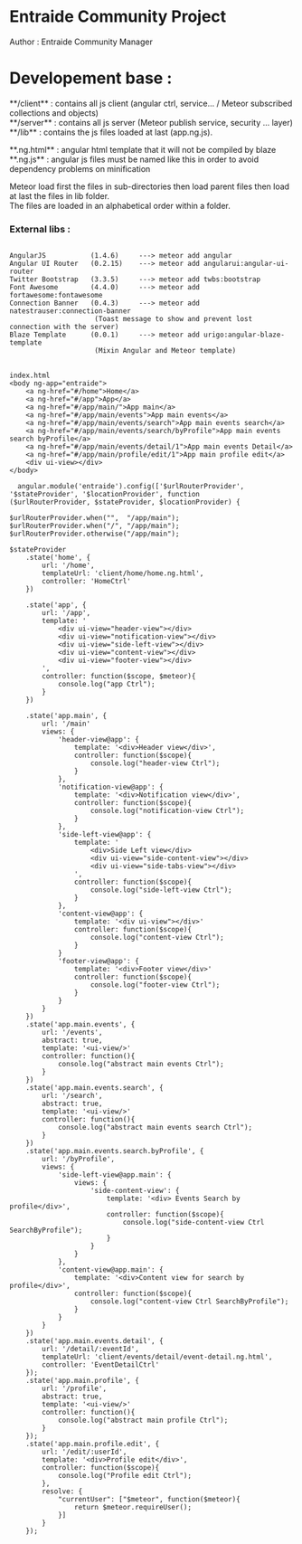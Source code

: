 # Entraide Community Project

Author : Entraide Community Manager

# Developement base :
<p>
**/client** : contains all js client (angular ctrl, service... / Meteor subscribed collections and objects)<br>
**/server** : contains all js server (Meteor publish service, security ... layer)<br>
**/lib**    : contains the js files loaded at last (app.ng.js).<br>
</p>
<p>
**.ng.html** : angular html template that it will not be compiled by blaze <br>
**.ng.js**   : angular js files must be named like this in order to avoid dependency problems on minification
</p>

<p>
Meteor load first the files in sub-directories then load parent files then load at last the files in lib folder. <br>
The files are loaded in an alphabetical order within a folder.
</p>


### External libs :
<pre>
<code>
AngularJS           (1.4.6)     ---> meteor add angular
Angular UI Router   (0.2.15)    ---> meteor add angularui:angular-ui-router
Twitter Bootstrap   (3.3.5)     ---> meteor add twbs:bootstrap
Font Awesome        (4.4.0)     ---> meteor add fortawesome:fontawesome
Connection Banner   (0.4.3)     ---> meteor add natestrauser:connection-banner      
				     (Toast message to show and prevent lost connection with the server)
Blaze Template      (0.0.1)  	---> meteor add urigo:angular-blaze-template       
				     (Mixin Angular and Meteor template)
</code>
</pre>


    index.html
    <body ng-app="entraide"> 
        <a ng-href="#/home">Home</a>
        <a ng-href="#/app">App</a>
        <a ng-href="#/app/main/">App main</a>
        <a ng-href="#/app/main/events">App main events</a>
        <a ng-href="#/app/main/events/search">App main events search</a>
        <a ng-href="#/app/main/events/search/byProfile">App main events search byProfile</a>
        <a ng-href="#/app/main/events/detail/1">App main events Detail</a>
        <a ng-href="#/app/main/profile/edit/1">App main profile edit</a>
        <div ui-view></div> 
    </body>

      angular.module('entraide').config(['$urlRouterProvider', '$stateProvider', '$locationProvider', function                 ($urlRouterProvider, $stateProvider, $locationProvider) {

    $urlRouterProvider.when("",  "/app/main");
    $urlRouterProvider.when("/", "/app/main");
    $urlRouterProvider.otherwise("/app/main");

    $stateProvider
        .state('home', {
            url: '/home',
            templateUrl: 'client/home/home.ng.html',
            controller: 'HomeCtrl'
        })
		
		.state('app', {
            url: '/app',
            template: '
				<div ui-view="header-view"></div>
				<div ui-view="notification-view"></div>
				<div ui-view="side-left-view"></div>
				<div ui-view="content-view"></div>
				<div ui-view="footer-view"></div>
			',
            controller: function($scope, $meteor){
                console.log("app Ctrl");
            }
        })
		
        .state('app.main', {
			url: '/main'
            views: {
                'header-view@app': {
                    template: '<div>Header view</div>',
                    controller: function($scope){
                        console.log("header-view Ctrl");
                    }
                },
				'notification-view@app': {
                    template: '<div>Notification view</div>',
                    controller: function($scope){
                        console.log("notification-view Ctrl");
                    }
                },
				'side-left-view@app': {
                    template: '
						<div>Side Left view</div>
						<div ui-view="side-content-view"></div>
						<div ui-view="side-tabs-view"></div>
					',
                    controller: function($scope){
                        console.log("side-left-view Ctrl");
                    }
                },
				'content-view@app': {
                    template: '<div ui-view"></div>'
                    controller: function($scope){
                        console.log("content-view Ctrl");
                    }
                }
				'footer-view@app': {
                    template: '<div>Footer view</div>'
                    controller: function($scope){
                        console.log("footer-view Ctrl");
                    }
                }
            }
        })
        .state('app.main.events', {
            url: '/events',
            abstract: true,
			template: '<ui-view/>'
            controller: function(){
                console.log("abstract main events Ctrl");
            }
        })
		.state('app.main.events.search', {
            url: '/search',
            abstract: true,
			template: '<ui-view/>'
            controller: function(){
                console.log("abstract main events search Ctrl");
            }
        })
        .state('app.main.events.search.byProfile', {
            url: '/byProfile',
            views: {
				'side-left-view@app.main': {
                    views: {
						'side-content-view': {
							template: '<div> Events Search by profile</div>',		
							controller: function($scope){
								console.log("side-content-view Ctrl SearchByProfile");
							}
						}
					}
                },
				'content-view@app.main': {
                    template: '<div>Content view for search by profile</div>',
                    controller: function($scope){
                        console.log("content-view Ctrl SearchByProfile");
                    }
                }
            }
        })
        .state('app.main.events.detail', {
            url: '/detail/:eventId',
            templateUrl: 'client/events/detail/event-detail.ng.html',
            controller: 'EventDetailCtrl'
        });
		.state('app.main.profile', {
            url: '/profile',
			abstract: true,
            template: '<ui-view/>'
            controller: function(){
                console.log("abstract main profile Ctrl");
            }
        });
		.state('app.main.profile.edit', {
            url: '/edit/:userId',
            template: '<div>Profile edit</div>',
            controller: function($scope){
				console.log("Profile edit Ctrl");
			},
            resolve: {
                "currentUser": ["$meteor", function($meteor){
                    return $meteor.requireUser();
                }]
            }
        });

